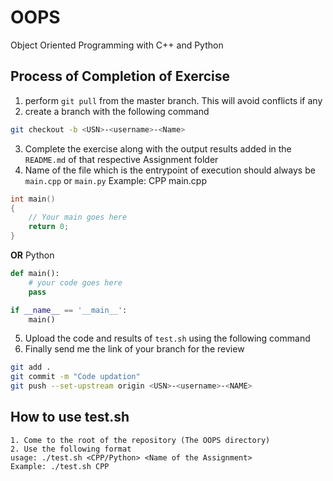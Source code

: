 # OOPS
Object Oriented Programming with C++ and Python

## Process of Completion of Exercise
1. perform ```git pull``` from the master branch. This will avoid conflicts if any
2. create a branch with the following command 
``` bash
git checkout -b <USN>-<username>-<Name>
```

3. Complete the exercise along with the output results added in the ```README.md``` of that respective Assignment folder
4. Name of the file which is the entrypoint of execution should always be ```main.cpp``` or ```main.py```
Example:
CPP
main.cpp
``` cpp
int main()
{
    // Your main goes here
    return 0;
}
```
**OR** Python
``` python
def main():
    # your code goes here
    pass

if __name__ == '__main__':
    main()
```

5. Upload the code and results of ```test.sh``` using the following command
6. Finally send me the link of your branch for the review
``` bash
git add .
git commit -m "Code updation"
git push --set-upstream origin <USN>-<username>-<NAME>
```

## How to use test.sh
```
1. Come to the root of the repository (The OOPS directory)
2. Use the following format
usage: ./test.sh <CPP/Python> <Name of the Assignment> 
Example: ./test.sh CPP 
```
